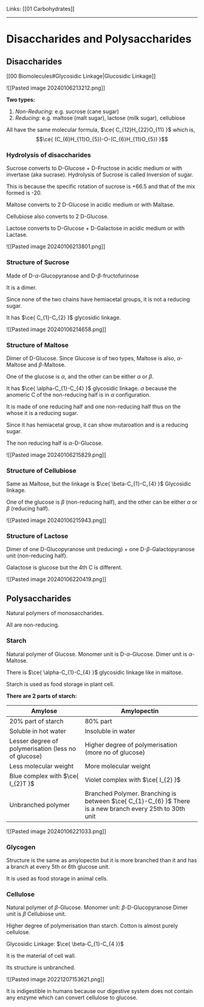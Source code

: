 Links: [[01 Carbohydrates]]
___
# Disaccharides and Polysaccharides 
## Disaccharides
[[00 Biomolecules#Glycosidic Linkage|Glucosidic Linkage]]

![[Pasted image 20240106213212.png]]

**Two types:**
1.  *Non-Reducing:* e.g. sucrose (cane sugar)
1.  *Reducing:* e.g. maltose (malt sugar), lactose (milk sugar), cellubiose

All have the same molecular formula, $\ce{ C_{12}H_{22}O_{11} }$ which is,
$$\ce{ (C_{6}H_{11}O_{5})-O-(C_{6}H_{11}O_{5}) }$$

### Hydrolysis of disaccharides
Sucrose converts to D-Glucose + D-Fructose in acidic medium or with invertase (aka sucrase).
Hydrolysis of Sucrose is called Inversion of sugar. 

This is because the specific rotation of sucrose is +66.5 and that of the mix formed is -20. 

Maltose converts to 2 D-Glucose in acidic medium or with Maltase. 

Cellubiose also converts to 2 D-Glucose. 

Lactose converts to D-Glucose + D-Galactose in acidic medium or with Lactase.

![[Pasted image 20240106213801.png]]

### Structure of Sucrose
Made of D-$\alpha$-Glucopyranose and D-$\beta$-fructofurinose

It is a dimer. 

Since none of the two chains have hemiacetal groups, it is not a reducing sugar. 

It has $\ce{ C_{1}-C_{2} }$ glycosidic linkage.

![[Pasted image 20240106214658.png]]

### Structure of Maltose
Dimer of D-Glucose. Since Glucose is of two types, Maltose is also, $\alpha$-Maltose and $\beta$-Maltose.

One of the glucose is $\alpha$, and the other can be either $\alpha$ or $\beta$.

It has $\ce{ \alpha-C_{1}-C_{4} }$ glycosidic linkage. $\alpha$ because the anomeric C of the non-reducing half is in $\alpha$ configuration.

It is made of one reducing half and one non-reducing half thus on the whose it is a reducing sugar.  

Since it has hemiacetal group, it can show mutaroation and is a reducing sugar. 

The non reducing half is $\alpha$-D-Glucose.

![[Pasted image 20240106215829.png]]

### Structure of Cellubiose 
Same as Maltose, but the linkage is $\ce{ \beta-C_{1}-C_{4} }$ Glycosidic linkage.

One of the glucose is $\beta$ (non-reducing half), and the other can be either $\alpha$ or $\beta$ (reducing half).

![[Pasted image 20240106215943.png]]

### Structure of Lactose 
Dimer of one D-Glucopyranose unit (reducing) + one D-$\beta$-Galactopyranose unit (non-reducing half). 

Galactose is glucose but the 4th C is different. 

![[Pasted image 20240106220419.png]]


## Polysaccharides
Natural polymers of monosaccharides.

All are non-reducing. 

### Starch
Natural polymer of Glucose. 
Monomer unit is D-$\alpha$-Glucose. 
Dimer unit is $\alpha$-Maltose. 

There is $\ce{ \alpha-C_{1}-C_{4} }$ glycosidic linkage like in maltose.

Starch is used as food storage in plant cell.

**There are 2 parts of starch:**

| Amylose                                              | Amylopectin                                                                                               |
| ---------------------------------------------------- | --------------------------------------------------------------------------------------------------------- |
| 20% part of starch                                   | 80% part                                                                                                  |
| Soluble in hot water                                 | Insoluble in water                                                                                        |
| Lesser degree of polymerisation (less no of glucose) | Higher degree of polymerisation (more no of glucose)                                                      |
| Less molecular weight                                | More molecular weight                                                                                     |
| Blue complex with $\ce{ I_{2}T }$                    | Violet complex with $\ce{ I_{2} }$                                                                        |
| Unbranched polymer                                   | Branched Polymer. Branching is between $\ce{ C_{1}-C_{6} }$ There is a new branch every 25th to 30th unit |

![[Pasted image 20240106221033.png]]

### Glycogen
Structure is the same as amylopectin but it is more branched than it and has a branch at every 5th or 6th glucose unit. 

It is used as food storage in animal cells. 

### Cellulose
Natural polymer of $\beta$-Glucose.
Monomer unit: $\beta$-D-Glucopyranose 
Dimer unit is $\beta$ Cellubiose unit.

Higher degree of polymerisation than starch. Cotton is almost purely cellulose.

Glycosidic Linkage: $\ce{ \beta-C_{1}-C_{4 }}$

It is the material of cell wall. 

Its structure is unbranched. 

![[Pasted image 20221207153621.png]]

It is indigestible in humans because our digestive system does not contain any enzyme which can convert cellulose to glucose. 



